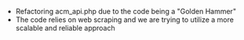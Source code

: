 - Refactoring acm_api.php due to the code being a "Golden Hammer"
- The code relies on web scraping and we are trying to utilize a more scalable and reliable approach
